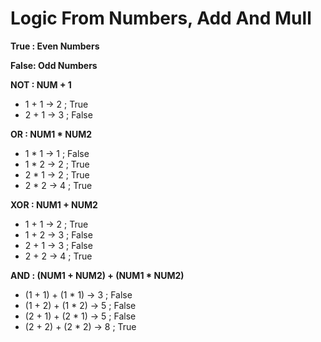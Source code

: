 # Logic From Numbers, Add And Mull

**True : Even Numbers**

**False: Odd Numbers**

**NOT : NUM + 1**
-  1 + 1 -> 2 ; True
-  2 + 1 -> 3 ; False

**OR : NUM1 * NUM2**
-  1 * 1 -> 1 ; False
-  1 * 2 -> 2 ; True
-  2 * 1 -> 2 ; True
-  2 * 2 -> 4 ; True

**XOR : NUM1 + NUM2**
-  1 + 1 -> 2 ; True
-  1 + 2 -> 3 ; False
-  2 + 1 -> 3 ; False
-  2 + 2 -> 4 ; True

**AND : (NUM1 + NUM2) + (NUM1 * NUM2)**
-  (1 + 1) + (1 * 1) -> 3 ; False
-  (1 + 2) + (1 * 2) -> 5 ; False
-  (2 + 1) + (2 * 1) -> 5 ; False
-  (2 + 2) + (2 * 2) -> 8 ; True
